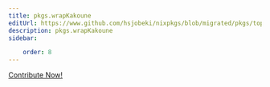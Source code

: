 ```yaml
---
title: pkgs.wrapKakoune
editUrl: https://www.github.com/hsjobeki/nixpkgs/blob/migrated/pkgs/top-level/all-packages.nix#L9693C17
description: pkgs.wrapKakoune
sidebar:

    order: 8
---
```


<a href="https://www.github.com/hsjobeki/nixpkgs/blob/migrated/pkgs/top-level/all-packages.nix#L9693C17">Contribute Now!</a>



